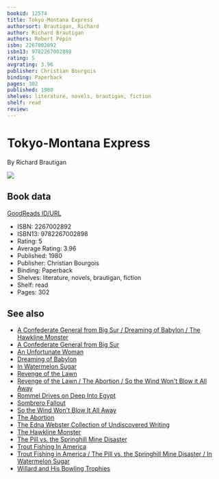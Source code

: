 ```yaml
---
bookid: 12574
title: Tokyo-Montana Express
authorsort: Brautigan, Richard
author: Richard Brautigan
authors: Robert Pépin
isbn: 2267002892
isbn13: 9782267002898
rating: 5
avgrating: 3.96
publisher: Christian Bourgois
binding: Paperback
pages: 302
published: 1980
shelves: literature, novels, brautigan, fiction
shelf: read
review: 
---
```


# Tokyo-Montana Express

By Richard Brautigan

![](../../1166504982l/12574.jpg)

## Book data

[GoodReads ID/URL](https://www.goodreads.com/book/show/12574)

- ISBN: 2267002892
- ISBN13: 9782267002898
- Rating: 5
- Average Rating: 3.96
- Published: 1980
- Publisher: Christian Bourgois
- Binding: Paperback
- Shelves: literature, novels, brautigan, fiction
- Shelf: read
- Pages: 302


## See also

- [A Confederate General from Big Sur / Dreaming of Babylon / The Hawkline Monster](A_Confederate_General_from_Big_Sur_-_Dreaming_of_Babylon_-_The_Hawkline_Monster.md)
- [A Confederate General from Big Sur](A_Confederate_General_from_Big_Sur.md)
- [An Unfortunate Woman](An_Unfortunate_Woman.md)
- [Dreaming of Babylon](Dreaming_of_Babylon.md)
- [In Watermelon Sugar](In_Watermelon_Sugar.md)
- [Revenge of the Lawn](Revenge_of_the_Lawn.md)
- [Revenge of the Lawn / The Abortion / So the Wind Won't Blow it All Away](Revenge_of_the_Lawn_-_The_Abortion_-_So_the_Wind_Wont_Blow_it_All_Away.md)
- [Rommel Drives on Deep Into Egypt](Rommel_Drives_on_Deep_Into_Egypt.md)
- [Sombrero Fallout](Sombrero_Fallout.md)
- [So the Wind Won't Blow It All Away](So_the_Wind_Wont_Blow_It_All_Away.md)
- [The Abortion](The_Abortion.md)
- [The Edna Webster Collection of Undiscovered Writing](The_Edna_Webster_Collection_of_Undiscovered_Writing.md)
- [The Hawkline Monster](The_Hawkline_Monster.md)
- [The Pill vs. the Springhill Mine Disaster](The_Pill_vs_the_Springhill_Mine_Disaster.md)
- [Trout Fishing In America](Trout_Fishing_In_America.md)
- [Trout Fishing in America / The Pill vs. the Springhill Mine Disaster / In Watermelon Sugar](Trout_Fishing_in_America_-_The_Pill_vs_the_Springhill_Mine_Disaster_-_In_Watermelon_Sugar.md)
- [Willard and His Bowling Trophies](Willard_and_His_Bowling_Trophies.md)
